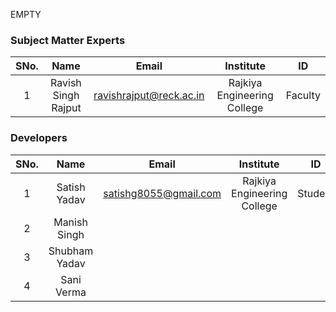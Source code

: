 EMPTY
<!-- Remove all lines above this line before making changes to the file -->
### Subject Matter Experts
| SNo. | Name | Email | Institute | ID |
| :---: | :---: | :---: | :---: | :---: |
| 1 |Ravish Singh Rajput  | ravishrajput@reck.ac.in | Rajkiya Engineering College  | Faculty |

### Developers
| SNo. | Name | Email | Institute | ID |
| :---: | :---: | :---: | :---: | :---: |
| 1 | Satish Yadav | satishg8055@gmail.com| Rajkiya Engineering College | Student |
|2 | Manish Singh |
|3 |Shubham Yadav |
|4| Sani Verma |
